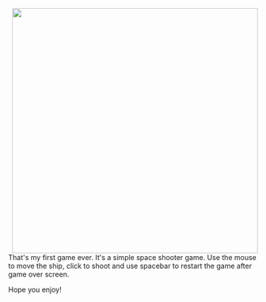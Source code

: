 
<img height=496px align=right src="https://github.com/Toriality/cool_space_shooter/assets/38092988/1c7b197b-f1c6-4f81-8fba-d38d502ee520" />

That's my first game ever. It's a simple space shooter game. Use the mouse to move the ship, click to shoot and use spacebar to restart the game after game over screen.

Hope you enjoy!
